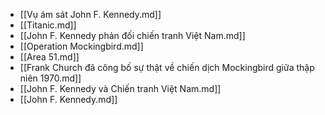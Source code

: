 - [[Vụ ám sát John F. Kennedy.md]]
- [[Titanic.md]]
- [[John F. Kennedy phản đối chiến tranh Việt Nam.md]]
- [[Operation Mockingbird.md]]
- [[Area 51.md]]
- [[Frank Church đã công bố sự thật về chiến dịch Mockingbird giữa thập niên 1970.md]]
- [[John F. Kennedy và Chiến tranh Việt Nam.md]]
- [[John F. Kennedy.md]]
